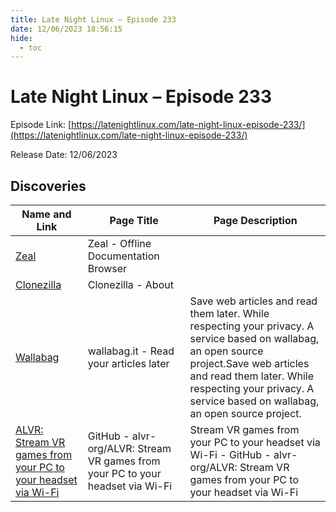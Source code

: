 ```yaml
---
title: Late Night Linux – Episode 233
date: 12/06/2023 18:56:15
hide:
  - toc
---
```


# Late Night Linux – Episode 233

Episode Link: [https://latenightlinux.com/late-night-linux-episode-233/](https://latenightlinux.com/late-night-linux-episode-233/)

Release Date: 12/06/2023

## Discoveries

| Name and Link | Page Title | Page Description |
| ------------- | ---------- | ---------------- |
| [Zeal](https://zealdocs.org/) | Zeal - Offline Documentation Browser |  |
| [Clonezilla](https://clonezilla.org/) | Clonezilla - About |  |
| [Wallabag](https://www.wallabag.it) | wallabag.it - Read your articles later | Save web articles and read them later. While respecting your privacy. A service based on wallabag, an open source project.Save web articles and read them later. While respecting your privacy. A service based on wallabag, an open source project. |
| [ALVR: Stream VR games from your PC to your headset via Wi-Fi](https://github.com/alvr-org/ALVR) | GitHub - alvr-org/ALVR: Stream VR games from your PC to your headset via Wi-Fi | Stream VR games from your PC to your headset via Wi-Fi - GitHub - alvr-org/ALVR: Stream VR games from your PC to your headset via Wi-Fi |